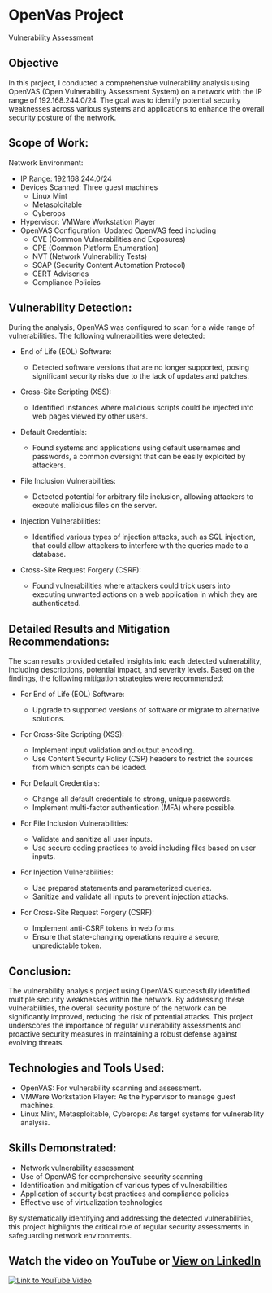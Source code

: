# OpenVas Project
Vulnerability Assessment

## Objective
In this project, I conducted a comprehensive vulnerability analysis using OpenVAS (Open Vulnerability Assessment System) on a network with the IP range of 192.168.244.0/24. The goal was to identify potential security weaknesses across various systems and applications to enhance the overall security posture of the network.


## Scope of Work:

Network Environment:

- IP Range: 192.168.244.0/24
- Devices Scanned: Three guest machines
  - Linux Mint
  - Metasploitable
  - Cyberops
- Hypervisor: VMWare Workstation Player
- OpenVAS Configuration: Updated OpenVAS feed including
  - CVE (Common Vulnerabilities and Exposures)
  - CPE (Common Platform Enumeration)
  - NVT (Network Vulnerability Tests)
  - SCAP (Security Content Automation Protocol)
  - CERT Advisories
  - Compliance Policies

## Vulnerability Detection:

During the analysis, OpenVAS was configured to scan for a wide range of vulnerabilities. The following vulnerabilities were detected:

- End of Life (EOL) Software:
  - Detected software versions that are no longer supported, posing significant security risks due to the lack of updates and patches.

- Cross-Site Scripting (XSS):
  - Identified instances where malicious scripts could be injected into web pages viewed by other users.

- Default Credentials:
  - Found systems and applications using default usernames and passwords, a common oversight that can be easily exploited by attackers.

- File Inclusion Vulnerabilities:
  - Detected potential for arbitrary file inclusion, allowing attackers to execute malicious files on the server.

- Injection Vulnerabilities:
  - Identified various types of injection attacks, such as SQL injection, that could allow attackers to interfere with the queries made to a database.

- Cross-Site Request Forgery (CSRF):
  - Found vulnerabilities where attackers could trick users into executing unwanted actions on a web application in which they are authenticated.
 







## Detailed Results and Mitigation Recommendations:

The scan results provided detailed insights into each detected vulnerability, including descriptions, potential impact, and severity levels. Based on the findings, the following mitigation strategies were recommended:

- For End of Life (EOL) Software:
  - Upgrade to supported versions of software or migrate to alternative solutions.

- For Cross-Site Scripting (XSS):
  - Implement input validation and output encoding.
  - Use Content Security Policy (CSP) headers to restrict the sources from which scripts can be loaded.

- For Default Credentials:
  - Change all default credentials to strong, unique passwords.
  - Implement multi-factor authentication (MFA) where possible.

- For File Inclusion Vulnerabilities:
  - Validate and sanitize all user inputs.
  - Use secure coding practices to avoid including files based on user inputs.

- For Injection Vulnerabilities:
  - Use prepared statements and parameterized queries.
  - Sanitize and validate all inputs to prevent injection attacks.

- For Cross-Site Request Forgery (CSRF):
  - Implement anti-CSRF tokens in web forms.
  - Ensure that state-changing operations require a secure, unpredictable token.

## Conclusion:
The vulnerability analysis project using OpenVAS successfully identified multiple security weaknesses within the network. By addressing these vulnerabilities, the overall security posture of the network can be significantly improved, reducing the risk of potential attacks. This project underscores the importance of regular vulnerability assessments and proactive security measures in maintaining a robust defense against evolving threats.

## Technologies and Tools Used:
- OpenVAS: For vulnerability scanning and assessment.
- VMWare Workstation Player: As the hypervisor to manage guest machines.
- Linux Mint, Metasploitable, Cyberops: As target systems for vulnerability analysis.


## Skills Demonstrated:
- Network vulnerability assessment
- Use of OpenVAS for comprehensive security scanning
- Identification and mitigation of various types of vulnerabilities
- Application of security best practices and compliance policies
- Effective use of virtualization technologies

By systematically identifying and addressing the detected vulnerabilities, this project highlights the critical role of regular security assessments in safeguarding network environments.

## Watch the video on YouTube or [View on LinkedIn](https://www.linkedin.com/posts/kenneth-nweke-4a9456185_unlock-the-power-of-monitoring-with-zabbix-activity-7222518512160772097-0cDa?utm_source=share&utm_medium=member_desktop)
[![Link to YouTube Video](https://img.youtube.com/vi/g3N7bcDuzYU/0.jpg)](https://www.youtube.com/watch?v=g3N7bcDuzYU)




